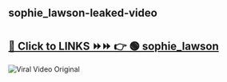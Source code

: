 
 ## sophie_lawson-leaked-video 

# <h2><a href="https://clipsfans.com/sophie_lawson&ref=git">🔗 Click to LINKS ⏩⏩ 👉 🟢 sophie_lawson </a></h2>

<a href="https://clipsfans.com/sophie_lawson&ref=git" rel="nofollow" data-target="animated-image.originalLink"><img src="https://i.ibb.co.com/xMMVF88/686577567.gif" alt="Viral Video Original" style="max-width: 100%; display: inline-block;" data-target="animated-image.originalImage"></a>
